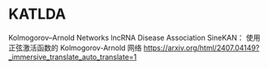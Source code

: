 # KATLDA
Kolmogorov–Arnold Networks lncRNA Disease Association
SineKAN： 使用正弦激活函数的 Kolmogorov-Arnold 网络
https://arxiv.org/html/2407.04149?_immersive_translate_auto_translate=1